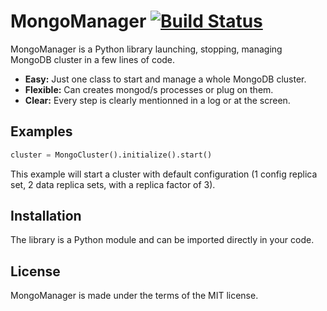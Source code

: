 # MongoManager [![Build Status](https://travis-ci.org/afissegalaad/MongoManager.svg?branch=release)](https://travis-ci.org/afissegalaad/MongoManager)

MongoManager is a Python library launching, stopping, managing MongoDB cluster in a few lines of code.

* **Easy:** Just one class to start and manage a whole MongoDB cluster.
* **Flexible:** Can creates mongod/s processes or plug on them.
* **Clear:** Every step is clearly mentionned in a log or at the screen.

## Examples

```python
cluster = MongoCluster().initialize().start()
```

This example will start a cluster with default configuration (1 config replica set, 2 data replica sets, with a replica factor of 3).

## Installation

The library is a Python module and can be imported directly in your code.

## License

MongoManager is made under the terms of the MIT license.